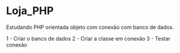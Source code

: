 # Loja_PHP
Estudando PHP orientada objeto com conexão com banco de dados.

1 -  Criar o banco de dados
2 - Criar a classe em conexão
3 - Testar conexão
